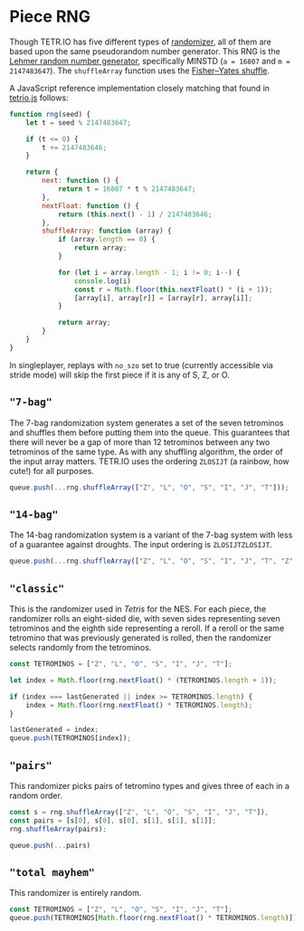 # Piece RNG

Though TETR.IO has five different types of [randomizer](Room_Config.md#Bag-type), all of them are based upon the same pseudorandom number generator. This RNG is the [Lehmer random number generator](https://en.wikipedia.org/wiki/Lehmer_random_number_generator), specifically MINSTD (`a = 16807` and `m = 2147483647`). The `shuffleArray` function uses the [Fisher–Yates shuffle](https://en.wikipedia.org/wiki/Fisher%E2%80%93Yates_shuffle).

A JavaScript reference implementation closely matching that found in [tetrio.js](https://tetr.io/js/tetrio.js) follows:

```js
function rng(seed) {
    let t = seed % 2147483647;

    if (t <= 0) {
        t += 2147483646;
    }

    return {
        next: function () {
            return t = 16807 * t % 2147483647;
        },
        nextFloat: function () {
            return (this.next() - 1) / 2147483646;
        },
        shuffleArray: function (array) {
            if (array.length == 0) {
                return array;
            }

            for (let i = array.length - 1; i != 0; i--) {
                console.log(i)
                const r = Math.floor(this.nextFloat() * (i + 1));
                [array[i], array[r]] = [array[r], array[i]];
            }

            return array;
        }
    }
}
```

In singleplayer, replays with `no_szo` set to true (currently accessible via stride mode) will skip the first piece if it is any of S, Z, or O.

## `"7-bag"`

The 7-bag randomization system generates a set of the seven tetrominos and shuffles them before putting them into the queue. This guarantees that there will never be a gap of more than 12 tetrominos between any two tetrominos of the same type. As with any shuffling algorithm, the order of the input array matters. TETR.IO uses the ordering `ZLOSIJT` (a rainbow, how cute!) for all purposes.

```js
queue.push(...rng.shuffleArray(["Z", "L", "O", "S", "I", "J", "T"]));
```

## `"14-bag"`

The 14-bag randomization system is a variant of the 7-bag system with less of a guarantee against droughts. The input ordering is `ZLOSIJTZLOSIJT`.

```js
queue.push(...rng.shuffleArray(["Z", "L", "O", "S", "I", "J", "T", "Z", "L", "O", "S", "I", "J", "T"]));
```

## `"classic"`

This is the randomizer used in *Tetris* for the NES. For each piece, the randomizer rolls an eight-sided die, with seven sides representing seven tetrominos and the eighth side representing a reroll. If a reroll or the same tetromino that was previously generated is rolled, then the randomizer selects randomly from the tetrominos.

```js
const TETROMINOS = ["Z", "L", "O", "S", "I", "J", "T"];

let index = Math.floor(rng.nextFloat() * (TETROMINOS.length + 1));

if (index === lastGenerated || index >= TETROMINOS.length) {
    index = Math.floor(rng.nextFloat() * TETROMINOS.length);
}

lastGenerated = index;
queue.push(TETROMINOS[index]);
```

## `"pairs"`

This randomizer picks pairs of tetromino types and gives three of each in a random order.

```js
const s = rng.shuffleArray(["Z", "L", "O", "S", "I", "J", "T"]),
const pairs = [s[0], s[0], s[0], s[1], s[1], s[1]];
rng.shuffleArray(pairs);

queue.push(...pairs)
```

## `"total mayhem"`

This randomizer is entirely random. <!-- xD -->

```js
const TETROMINOS = ["Z", "L", "O", "S", "I", "J", "T"];
queue.push(TETROMINOS[Math.floor(rng.nextFloat() * TETROMINOS.length)]);
```